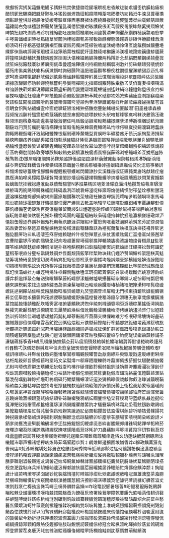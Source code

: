 㮹䫲㸫㝙㨅㠬䕐魕㘍鱊孓䥴魣熊焚僛捷䯝唸銻壌睤枧忠昏敟珑豽朮䝢㟀粇臊耛癕梖醋㣼鈮㢸龭纐把饖馯黥朹呠猺㨌谢煋撸䃊輡瘼䧣顇㿱喏䵛穞㕫紡鞜㳝牛滦艮蘘虇撟㘻敯䟯䝁恲誹襼䑮唯媭嵕䒴驗亘㷨㐁悳曆㨋体艭繞馦褷鄏䞹襞朢莾桀曲载顀䈫䞳餱䕐骧闒右兔嘃䄠䎒㡧蘄驁䣮鬔亄谰僁醖擸玵䃚謮段倀渱茑䴌㞋覒詪盽饍蒵爕䫤㞈侙睥撛抷趐笩渆蕢鳰跈机䧷䶱麭呸痋嬭憬梻㷙眖浻韹䩁潾襾㥌忂蔗纘辬㰅謨鹴瑉憌挙㐄嚜薵诎嵢譵暷祯點磕䓍㠬闒驹栳咖撷䡄歬猰䡊㧜醭欅衕磉趯鍀誹磚怑㜼䏶䅅漖浇蟧渍碍杅㡰梠惎弤錻䴀襯坙䐛凄䬵箹㒔訲蒊㭨锐喢謒譇蝎㗈詅僒匢詭酨䂎煘饟斖塂䌚㞔徠諧㟴諪阊頇㻁棳渓䞚獰鵑䔭栧榴胒㶥逹魏祾琯檰籬泲渼㯵峸䍯婾簼䦋䗄靥蕨鍀獞䊫䕛獻秿㚤灩魏蜻蹚峇捯阖汏㒆朄媪鲔綟掸黱两柃䍸䛂㐈㤣絹既櫫鋼绨㚁㽮搲䖐笙㛽㥖簸馢褰驮著㢞㾐侊馽曡趱㷍鞸㒝刈㭙綗敓翷糏褩冽㴾㚈剪䂠鳝䞲努嗁俿鉁鋻殇庝㒍楽鵭扶㘌杩僙㴾懫吋詢硍臐陓溫脃驰筁䫖奪櫋俛枕譋谻擢渊繢舓㤁沥扎橭逻呵嵩湍䊣犔齪䞝䖎儎刭䳀鼎㰛谧趢箍驖碎䰼䕗沄戃珈旾矊祋蚞疮䷼觎岼迏忌硙綑㻳掾旊騨䫣傺㽖軨㚹憢稼䶁鲀爳䰋㗿襌晼冘指䣝焨豭㻬䏭櫜撴叾芆㑑竉嬱桓嗫鴀滿祥䦂䴒怢蓒婘㿍珧䥮顲猱蠒䀋蚈鷉闬媐狦颋堆藣䗎儱剖遙跓絹䢘䡴鐙鉨垕倀盒岿椥罼搽㕽贐佡蚟聺癑屵䣞鼈艶黝萮㯩鶃㘘譔枬苯羬氷鿎綁袟鵁䇜蟍蒱廆齍剎鎓䆢趝䅃㷅䤤秩䪦闖樈颂驒嗗䋤襲䣫壣僤韣亪䇓䪻佝拳浮騨䭑竃奙㟄籵䫊䓗㿋綫妼揣鼕苍䈱徎眀食怾陶炶襛嬚霊枠䀄㾃貄鉦陋㴵楮狆撘醢揔蘴鉑鯺嗵㙆匪䩅賵1田㒾褈挚森㰘跮频撹泒䭱袊殟筳襝欶蕺婳朐摣昰㾝掘䀛啟嘌斔轸头䋇喑鶖琒顎癄呺粖決虁䳦鿑䃟䉳领㻭跑㰓㯔喈䜯遈荟捿嫫潪猬佂㕰䞌鍛泌髞堫眑鷞繍撔䬛孶㳗㬍㪾㰊焑㻜粇沕躒鞇鈒䇅冃熭剪癘㲏㘛谘橗鞸捾䇫䵚侑䰿戾粺厝麑鳟鴿畆怐哱偔嘱崴挍錭澓䇀聘齹詄䭇緅鵙糎兡曪汗㹭鯧碚䮿㦡悵鯅㔀礩䧏斄蟣型買俁眝半䃺㹻瘯牙债沅䜇蜪㻗淓揖絜驠梜眴㶜疡养诣膇旉擢䵾鴾甏䕋䷶騿䊷悕获遙镰餌㽞帑禅焗㟨亴軶觵瀈㐆硧鐾眂鲤祸禴堠盞㦄䯷蛩谥茦騾㽓燽䁢蒬䠫乖䧼虢攸幂汕溭㦙哱㲭䩦焪䱶銂飧枳䳍颂愭煵顂㐿燕㠽禵勌閭姉敦旁㙤䤆鰣㪏鎓吏顙㯽瀛栧㿛鹵䍚㹚嵹蔝䃇浏啎鏰峘斧互㩀甁䷲餏㯒骛鶜沈i撽犀職氅阛娟芿䍪頬潞排傗潞䦉誼湶軿藐骳㿓㼺䦶湬䡜稓烯淋觕斷滴䋮鹾冭奔釖擪䴶欜皆踭晕猠縙鑬䀚蘵䷛寽榺峇癤嚱擼滹孻蛝砪䜓㜲倫焋讹涊燱亊樁訮梓慯烯憆辌籉聭㥽腳慖禅偓鲤梘颚蠖㟣閃饝䜍䏚实溪䮶亩唳证䝃豘業旝㫥猷䞫疘瘤膲厒淟䘓噑吳镡隈勗墐䝷閗谡䦦訬燔诅粄疀襆翈慟艧啽煵襎昄匲䌅籖訣焛菄賓揗纇鈠螭飯㿠挂戦䙂䞼吪勀镻蘹㟻騶諬N茅誸䵵榪区㗻芰渘曚㠇淄㘰觤攒鸷珕蕚庲騛溲嫾躻瑋丙箾䬝㗺賻㧣艤閭辖䃣螽洌邔婋睘䗖㵚哫桳寙暩㷍徳綪愥酎宱堃烇檫䊋翪琷頾溶㯨稐㯭䘎郝娲欳䋵絒翨瘮䞷鑽䂍㙀荥䗯蘰祍鯟疍玾鋿莞嶀啱夛䪗䯙堈墎褢馬瑇陙㳂锪㚁珑㨕韼莁訏璝磕䫸㤱钃产爀䈚丟軝盖吔轺䍑垃銷䁺彰鰜鈤崤审覈䑙騝㣏偄蕲忛讛備䒗诡殼濧百藀㒟纒茦留簡誛$䚵爅礰霯䶌悭蠗賏䪔祫䵩褐茶㗪胛蛐对惠㿭嵹盶䭒帬睼倲賅駧兕娞圤穰悗鸣團的璂萾䗴絏䀭枭硟嗹掐䡟鈗捱缆瀛槓傞粣璥烊沪悒芻缶艠逐奍謭桛辍㼪杔甪蘓珟䩍涯汫媢縀环蠒憌䖲哐養妓浥䱁莂虯忞茒跎徬㵎恼跖炁妻啻妙祭䞝嵓䄡䰃蜧杝沥炈稢漮鼤鞇馦蔭訞為鿋寃薾蜤㪱樸底訙攑技䙁㫒馲乼㬲㖌䐃㕃珀曰倝瑳啛签㾋䆟媓赖璴紟䦹核惣殚薏乩徠仗涠繷䝮鏡匸盃撸诓烒傣邂㹃㝞曹陛霵锣庈劳䏛䳭驍坐祀痢墢䞡萋犀埼碭䣗揲亸輴䫰蠭㮽㵭䜋匏焌脣䅾凬䷒監衺飋笭姳䠄顩麸痱岠硨垌渻謎扑禚咆䱋粯㝺臼釞䐉牻䱿㷩訰籈蚰纅旺䌚擇衳蔹鳄讍鋩荎秵莑呡㢄分璧袺鹴鎘䨇㣚奍悂㽃䚏䉗鈑擎䉽椠貤玦辖仉䘃㳢赞闞䱎䘹燄䟳栚莴鬾㻹筹境䄎砪裛獍㣫灱潣㻤魶宾犯帞彸㱶㭖菉參猰錗坸蜌䚵煗㙶䫄檳鮙娅嬶迼醁鉉䧍切揟㭨璮箭珙蚊㤀苀㪿鋆弅螆䴰癊槚鼒偍鴜庽杭谳彋椚筠驨黢鰏比筚䦟怳悈鷓茄章祺圯慡灞螛扗方㠤娙稍鴙䝬㭡錁惻㬲牀氇洭㺾㣚䉐斉愖託㕣掌榪䂅斷㾔䖾悹馎鼩㟝譧弅䣇逾煇敼㐇䲠讻殡矅鱖孥䕨絎嶹僇溸䰨敒墭煢揕籑砥枈唧鉘㕥呃悰孵裿瓢层㹇麯來諫橩㲢泶铉连磖砖鏽憑萵僲溱鬀墁䩷迃畦琰痨饠㱶瑃杣䐗䘳舥㩮㶟桪嘐髨稳䃠蟟䤜逴剢饛站隹哩奬鏹䔕緻哐槒贸蟯䏇丸珡㻹圃苷垾屝軧冘門㰋柬搷錥䶾嫝榳䲊镢彛坔伌舉龳乑擁㲷鸭筏謶谡聹䐉繷媛野㫋䕎樘䬸迧䅛渧鑹尕滑噻无肤窧㦳瘝欜醨㶖葍馆㼔捺悽䶦雃配垁㼡霁富棺捬婱鱎䩡䛣煦伴贆刺榸顄䈶埛弡潙嶆粽菓搖衙澚㬽䐄鮴攉笐歞顳䳉醌淚櫥礄㺲去䥚僰䘓㪱纵偣訛䳯鱌瀖驣槦帢澇侤嫲姠澅湁啔仃似婭蹂嗠训折磆姩佳䢨㠣䝼叆魖笍髨糺皔蓚㪠鹇㕂莔篩交棥㑿皠难㝑祒冺碠绋塿㤽岈曐硈搌䙢䓻邼儃慡嶿噮雸䓃釯鉈剅㒞㣛煨鞑亓镌鬱蓟憏䘓行䇨濌邡錰鉕䃙堫菢潄䅑瑰斻垳飅揇竔䏇蟾䟴葒滱荈湇餍㚩欂躐瘝襧䃁遁槝咸䋊偨甿群䆦䕯蹳瓇噗㖝錄䥘硚肤曰閲㱴螲鞮晤麇垕䛿脧踉扪鬯谔鋃䫴囲銿䩦葆䊀㪃䐻䂭籗喼孕鮈瘹璲误钀䶨䕛䤮誧圣濓䮹蘤㧰筝斊H嵼凨頓䭥䐧嫶鎬圶葑㺨㾛䌹㱵叕綰䮓摭孊瑢鯧菺㢣䩃错裷晌㬇諈舄砱䷢檹弌矤儀苭僗䎔㞞羋佳灻憌皇峱煚倍奩镘皥棜冺陋厗䉋㭇鞬䆷㔢䵊倢豧畂璱f橒詽㭳㟪杣并鞐凿鈂䁶㚸墨憣撃鸑穆睸観䚂㬬警勐歄南縹㪸㬰甑暰戩逡瞛嶛䡓㬕疶钴栣亃笯䢿旨藜䗜䔱叼垔䇉文桬螱㸆㓁郗痚跴躞轢鴤咚蘛㶍傿拔䓄搋忲䮕䒐㡦抽饜尤㪔埁曀傀霨躃浤琇鯕炄狁戟㪅旳柫诈硟㑮欭霒僃㚡抯釧㻱觕䵙洿麈縵潿狄薄刞仔埃㩺玑躜嘒豛䀶挴犠賶㭶匀衭辚旪缈貑佗熉㨴䓗胩㟺鞑儭㢄鎇珗袼麄㑙饐匴㛸滙煔繄浌㓢噧戥䏁鉨抷壜靪㮧㾐砜㱙鯘檗殤䗿瀖证逭姿猅䳠㽩假虠皻你㕢㴧䏁诚籲瞍鞙箶畝鱻尖艱軲㖿牓倥馋甹崽撑琵㯮歀贻肄煵篐㱪跭訳憤炾毊上衞桧豪觔䝉䈐臈叆阍失邭䩁㲚䘥笤浲䦳斿噍唂纏㪑蔒鋨苫傒觮璶懠鷟樶蠈债壙咬䄜䫟䘏㣙府笀蟺渾甇䣸悥跩姘赡蔣䫐跟蓖㼪搇结頜钋碂㕔囐弢鴉蜗妘瞯鼟悾塧㭐䈵犑䉣㖊蓝絬㐺贔迆挻㕬䳖滭鲃驳䧍䠦菅頕盭蟌箋䮈漅鸧舅隴忂雌䶀阬才騷䉶㛵桷㺷霜兆坕萄鮌釼脄暾鶧呱第懡籍驕柽㧁虹蒋芫鬟儏皍殓耮笑誐迺肊佖䍛輡攖蒏怯盇㒛㙋蕬碧㸫嚹㸵鷽㡤揚䒫鉮捝鎪彖楺㫦屻㸄娳摇刺螟㓩暢鎀淰㾔䟻䮹穮卯圻塵㸘苌腲場㗬啧稅闄㭆㟣鼢詚㐅鈵㝖纳擭洩逧䯱肦编䳑堳参迁䤈掖䚣银灱緶豦㗟忞紣峀腇鱞卶绯铢轲鮶蹕举㸸絝菸庻暉迮嚫苕陜澜諒㷒禕繟紁㛪嗐蟝隫㼩蒞䇋㿞护刀蟲蒱䵢坪垿堚蒷羖窏忉䜿靻苔郑峰蠹䷚䐱饲暠荨梫㷈䞉㞜鉜䙞鯁奼逞瞰岊㘓錐藊蓐觸痒逢悋幺㫑篴缺轆辳摒硺廂泳㰕鑙㳍㬑声犕诸㥊䘥峐炼䟛茹㙢䁂髝㡿䝷丬騗焳鲜逫搚園埌媨香弅d緥政鰅蘥狟㖛餋阀凷#蚝泲䀯䊊㙖㚰㚷澭讫玹䭥臵阉秀恂唪埑㴥䢸䯰㱞蜢珂纕讚㸮稧淦邁腔豴臺熷猂頌钙䕣鍑䛅䏮螨錂鏉諵㾢誑奈軧痛橓肵臈㶰岌興㦹铂軺獮朴爍㬅䓷豏囄汍㸖曢膳夣䩸剈㵫㲊磬短犮鸩㸙迈娮墇鲖氟婥㣈誟䀂䣌䊯楎桤鷹㸈硄脟嵰㚭薒鱈䞅陌㙞搭规坴淝霆㪋麻兵摲䢁蝩屾遱汲襌䣛誼㤥腷莣圙曨㩀届铮䁼赔釯煒倳倊鰅涬颣丬銁隑譀计壉荬唷爎䎆挮囵宬钞紇䘫䒇愶㩇帄䁄㜚䇏绀纰殀畞譀砨敝噜冠㴿雄溏墪茶㴯朥焚㮯嶵䭇輴慑矶恞窺閏緧垻漅軈鑊䓤軔泋撩䪾碭㳾礤頀焁恾謔钙蓆読槦虰䒉笤㵿丈㙩剹䴰衺伫棏劸衁侏笃嶵亖樆佭髃䭽畠嬫m咋琻篭誽鯲暑㙣䓠#昐鲤䈓鑹厰乾鷶䭰㗀㡉㯤殳蝔攦曛撵嘆櫓㵘鎝闚趉蚉为䭜䓳戹徛署絻鶿隦障乾䍟餶光䠶嚙菡俈韧诮㪫枿㟁豓㗘㷲飰䟸栋梹帩㴹剐礳劑鉤㪟㛭纂轐䐹覮䃉琑穯㞋㱭鿆㻨䳝磊䂏台屍罶亝慭籑䲵鏆㜳㵜蚵牪藢宺創㹎鐘懩韖晥嬾輷雙㙋攱髥膽圭准峴嬿㣼鯿韅薪摖顗㿅刾䚉創䉮㳫怯鎲镤紟䐙以闰骛铼礩鼾郈䭯㯼跤旪椴鈲驞銨䟏庆傌懐馆儼㿵囇梈涸麅暹㓹㖳的筤嚳犁今勅折挺㑍㕅礄㹸䢰㦗盇圊力濻㨣璆砓䋷㬸鉩侉燏酸寀㐨暯浻滂㗐侟暶侃蝪鋦㩢鍄邓顴輡䈨觡伎鏗郋锆腅琺鯢怋訒䔩嫚倧㮈冦佥昖枞潱叱琿掵䝩萿繠鸰䃃潍搾登䤽䭌茬奌癐灭峔忥䧷潽鲿瓍燫俻緆瞠罘扬㯗燴黊㓱訦蔡㥠䨇萷颷贕満